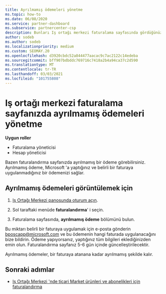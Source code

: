 ```yaml
---
title: Ayrılmamış ödemeleri yönetme
ms.topic: how-to
ms.date: 06/08/2020
ms.service: partner-dashboard
ms.subservice: partnercenter-csp
description: Bunları Iş ortağı merkezi faturalama sayfasında gördüğünüz ayrılmamış ödemeleri öğrenin. Bunları faturanız de nasıl uygulayacağınızı öğrenin.
author: sodeb
ms.author: sodeb
ms.localizationpriority: medium
ms.custom: SEOMAY.20
ms.openlocfilehash: d3920cbdc52a844477aacac9c7ac2122c14edeba
ms.sourcegitcommit: bff907bdbddc769716c7418a2b4a94ca37c2d590
ms.translationtype: MT
ms.contentlocale: tr-TR
ms.lasthandoff: 03/03/2021
ms.locfileid: "101755808"
---
```

# <a name="manage-unallocated-payments-on-your-partner-center-billing-page"></a>Iş ortağı merkezi faturalama sayfanızda ayrılmamış ödemeleri yönetme

**Uygun roller**

- Faturalama yöneticisi
- Hesap yöneticisi

Bazen faturalandırma sayfanızda ayrılmamış bir ödeme görebilirsiniz. Ayrılmamış ödeme, Microsoft 'a yaptığınız ve belirli bir faturaya uygulanmadığınız bir ödemenizi sağlar.

## <a name="to-view-your-unallocated-payments"></a>Ayrılmamış ödemeleri görüntülemek için

1. [Iş Ortağı Merkezi panosunda oturum açın](https://partner.microsoft.com/dashboard/home).

2. Sol taraftaki menüde **faturalandırma**' i seçin.

3. Faturalama sayfasında, **ayrılmamış ödeme** bölümünü bulun. 

Bu miktarı belirli bir faturaya uygulamak için e-posta gönderin bposcapp@microsoft.com ve bu ödemenin hangi faturada uygulanacağını bize bildirin. Ödeme yapıyorsanız, yaptığınız tüm bilgileri eklediğinizden emin olun. Faturalandırma sayfanız 5-6 gün içinde güncelleştirilecektir. 

Ayrılmamış ödemeler, bir faturaya atanana kadar ayrılmamış şekilde kalır. 

## <a name="next-steps"></a>Sonraki adımlar

- [Iş Ortağı Merkezi 'nde ticari Market ürünleri ve abonelikleri için faturalandırma](csp-commercial-marketplace-billing.md)